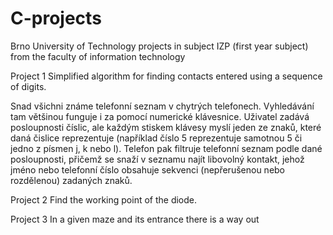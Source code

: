 # C-projects
Brno University of Technology projects in subject IZP (first year subject)  from the faculty of information technology

Project 1
Simplified algorithm for finding contacts entered using a sequence of digits.

Snad všichni známe telefonní seznam v chytrých telefonech. Vyhledávání tam většinou funguje i za pomocí numerické klávesnice. Uživatel zadává posloupnosti číslic, ale každým stiskem klávesy myslí jeden ze znaků, které daná čislice reprezentuje (například číslo 5 reprezentuje samotnou 5 či jedno z písmen j, k nebo l). Telefon pak filtruje telefonní seznam podle dané posloupnosti, přičemž se snaží v seznamu najít libovolný kontakt, jehož jméno nebo telefonní číslo obsahuje sekvenci (nepřerušenou nebo rozdělenou) zadaných znaků.

Project 2
Find the working point of the diode.

Project 3
In a given maze and its entrance there is a way out
